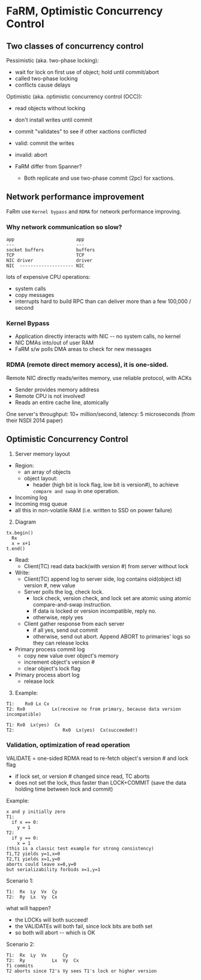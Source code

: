 # FaRM, Optimistic Concurrency Control


## Two classes of concurrency control
Pessimistic (aka. two-phase locking):
- wait for lock on first use of object; hold until commit/abort
- called two-phase locking
- conflicts cause delays

Optimistic (aka. optimistic concurrency control (OCC)):
- read objects without locking
- don't install writes until commit
- commit "validates" to see if other xactions conflicted
- valid: commit the writes
- invalid: abort


- FaRM differ from Spanner?
  + Both replicate and use two-phase commit (2pc) for xactions.


## Network performance improvement

FaRm use `Kernel bypass` and `RDMA` for network performance improving.

### Why network communication so slow?
```
app                       app
---                       ---
socket buffers            buffers
TCP                       TCP
NIC driver                driver
NIC  -------------------- NIC
```
lots of expensive CPU operations:
- system calls
- copy messages
- interrupts
hard to build RPC than can deliver more than a few 100,000 / second

### Kernel Bypass
- Application directly interacts with NIC -- no system calls, no kernel
- NIC DMAs into/out of user RAM
- FaRM s/w polls DMA areas to check for new messages

### RDMA (remote direct memory access), it is one-sided.
Remote NIC directly reads/writes memory, use reliable protocol, with ACKs
- Sender provides memory address
- Remote CPU is not involved!
- Reads an entire cache line, atomically

One server's throughput: 10+ million/second, latency: 5 microseconds (from their NSDI 2014 paper)


## Optimistic Concurrency Control

1. Server memory layout
  + Region:
    * an array of objects
    * object layout:
      - header (high bit is lock flag, low bit is version#), to achieve `compare and swap` in one operation.
  + Incoming log
  + Incoming msg queue
  + all this in non-volatile RAM (i.e. written to SSD on power failure)

2. Diagram
```
tx.begin()
  Rx
  x = x+1
t.end()
```


- Read:
  + Client(TC) read data back(with version #) from server without lock
- Write:
  + Client(TC) append log to server side, log contains oid(object id) version #, new value
  + Server polls the log, check lock.
    * lock check, version check, and lock set are atomic
    using atomic compare-and-swap instruction.
    * If data is locked or version incompatible, reply no.
    * otherwise, reply yes
  + Client gather response from each server
    * if all yes, send out commit
    * otherwise, send out abort. Append ABORT to primaries' logs so they can release locks
- Primary process commit log
  + copy new value over object's memory
  + increment object's version #
  + clear object's lock flag
- Primary process abort log
  + release lock

3. Example:
  ```
  T1:    Rx0 Lx Cx
  T2: Rx0          Lx(receive no from primary, because data version incompatible)
  ```

  ```
  T1: Rx0  Lx(yes)  Cx
  T2:                  Rx0  Lx(yes)  Cx(succeeded!)
  ```

### Validation, optimization of read operation

VALIDATE = one-sided RDMA read to re-fetch object's version # and lock flag
  - if lock set, or version # changed since read, TC aborts
  - does not set the lock, thus faster than LOCK+COMMIT (save the data holding time between lock and commit)


Example:
```
x and y initially zero
T1:
  if x == 0:
    y = 1
T2:
  if y == 0:
    x = 1
(this is a classic test example for strong consistency)
T1,T2 yields y=1,x=0
T2,T1 yields x=1,y=0
aborts could leave x=0,y=0
but serializability forbids x=1,y=1
```

Scenario 1:
```
T1:  Rx  Ly  Vx  Cy
T2:  Ry  Lx  Vy  Cx
```
what will happen?
- the LOCKs will both succeed!
- the VALIDATEs will both fail, since lock bits are both set
- so both will abort -- which is OK


Scenario 2:
```
T1:  Rx  Ly  Vx      Cy
T2:  Ry          Lx  Vy  Cx
T1 commits
T2 aborts since T2's Vy sees T1's lock or higher version
```

